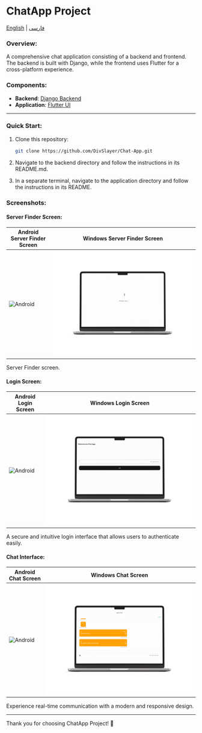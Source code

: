 # ChatApp Project
[English](README.md) | [فارسی](README-fa.md)
### Overview:
A comprehensive chat application consisting of a backend and frontend. The backend is built with Django, while the frontend uses Flutter for a cross-platform experience.

### Components:
- **Backend**: [Django Backend](Backend/README.md)
- **Application**: [Flutter UI](application/README.md)

---

### Quick Start:

1. Clone this repository:
   ```bash
   git clone https://github.com/DivSlayer/Chat-App.git
   ```
2. Navigate to the backend directory and follow the instructions in its README.md.

3. In a separate terminal, navigate to the application directory and follow the instructions in its README.

### Screenshots:

#### Server Finder Screen:
| Android Server Finder Screen | Windows Server Finder Screen |
|----------------------|----------------------|
| <img src="./mockups/server_finder_android_m.png" alt="Android" /> | <img src="./mockups/server_finder_windows_m.png" alt="Windows" /> |

Server Finder screen.

#### Login Screen:
| Android Login Screen | Windows Login Screen |
|----------------------|----------------------|
| <img src="./mockups/login-android-m.png" alt="Android" /> | <img src=".\mockups\login-windows-m.png" alt="Windows" /> |

A secure and intuitive login interface that allows users to authenticate easily.

#### Chat Interface:
| Android Chat Screen | Windows Chat Screen |
|----------------------|----------------------|
| <img src="./mockups/chat_screen_android-m.png" alt="Android" /> | <img src="./mockups/chat_screen_windows-m.png" alt="Windows" /> |

Experience real-time communication with a modern and responsive design.

---

Thank you for choosing ChatApp Project! 🚀
